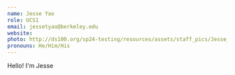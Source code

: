 ```yaml
---
name: Jesse Yao
role: UCS1
email: jessetyao@berkeley.edu
website:
photo: http://ds100.org/sp24-testing/resources/assets/staff_pics/Jesse_Yao.png
pronouns: He/Him/His
---
```


Hello! I'm Jesse
